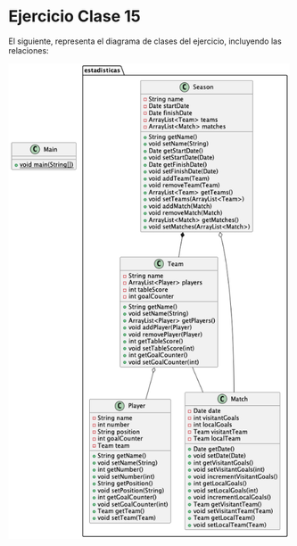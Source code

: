 # Ejercicio Clase 15

El siguiente, representa el diagrama de clases del ejercicio, incluyendo las relaciones:

![class_diagram.png](class_diagram.png)